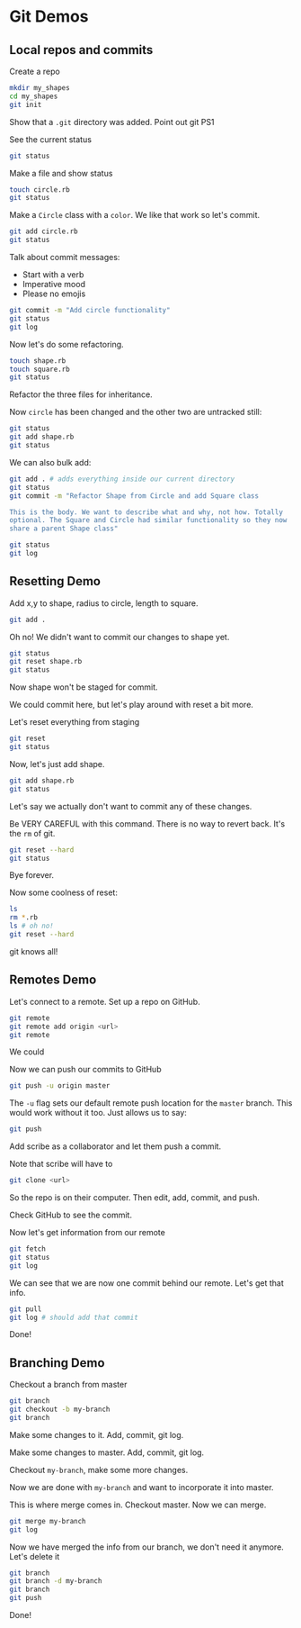 # Git Demos

## Local repos and commits

Create a repo

```bash
mkdir my_shapes
cd my_shapes
git init
```

Show that a `.git` directory was added.
Point out git PS1

See the current status

```bash
git status
```

Make a file and show status

```bash
touch circle.rb
git status
```

Make a `Circle` class with a `color`.
We like that work so let's commit.

```bash
git add circle.rb
git status
```

Talk about commit messages:

+ Start with a verb
+ Imperative mood
+ Please no emojis

```bash
git commit -m "Add circle functionality"
git status
git log
```

Now let's do some refactoring.

```bash
touch shape.rb
touch square.rb
git status
```

Refactor the three files for inheritance.

Now `circle` has been changed and the other two are untracked still:

```bash
git status
git add shape.rb
git status
```

We can also bulk add:

```bash
git add . # adds everything inside our current directory
git status
git commit -m "Refactor Shape from Circle and add Square class

This is the body. We want to describe what and why, not how. Totally
optional. The Square and Circle had similar functionality so they now
share a parent Shape class"

git status
git log
```

## Resetting Demo

Add x,y to shape, radius to circle, length to square.

```bash
git add .
```

Oh no! We didn't want to commit our changes to shape yet.

```bash
git status
git reset shape.rb
git status
```

Now shape won't be staged for commit.

We could commit here, but let's play around with reset a bit more.

Let's reset everything from staging

```bash
git reset
git status
```

Now, let's just add shape.

```bash
git add shape.rb
git status
```

Let's say we actually don't want to commit any of these changes.

Be VERY CAREFUL with this command. There is no way to revert back. It's
the `rm` of git.

```bash
git reset --hard
git status
```

Bye forever.

Now some coolness of reset:

```bash
ls
rm *.rb
ls # oh no!
git reset --hard
```

git knows all!

## Remotes Demo

Let's connect to a remote. Set up a repo on GitHub.

```bash
git remote
git remote add origin <url>
git remote
```

We could 

Now we can push our commits to GitHub

```bash
git push -u origin master
```

The `-u` flag sets our default remote push location for the `master`
branch. This would work without it too. Just allows us to say:

```bash
git push
```

Add scribe as a collaborator and let them push a commit.

Note that scribe will have to

```bash
git clone <url>
```

So the repo is on their computer. Then edit, add, commit, and push.

Check GitHub to see the commit.

Now let's get information from our remote

```bash
git fetch
git status
git log
```

We can see that we are now one commit behind our remote. Let's get that
info.

```bash
git pull
git log # should add that commit
```

Done!

## Branching Demo

Checkout a branch from master

```bash
git branch
git checkout -b my-branch
git branch
```

Make some changes to it. Add, commit, git log.

Make some changes to master. Add, commit, git log.

Checkout `my-branch`, make some more changes.

Now we are done with `my-branch` and want to incorporate it into master.

This is where merge comes in. Checkout master. Now we can merge.

```bash
git merge my-branch
git log
```

Now we have merged the info from our branch, we don't need it anymore.
Let's delete it

```bash
git branch
git branch -d my-branch
git branch
git push
```

Done!

